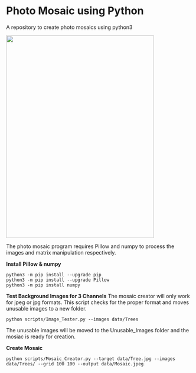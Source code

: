 # Photo Mosaic using Python
A repository to create photo mosaics using python3

<img src="https://github.com/Datadolittle/Photo_Mosaic/blob/master/data/mosaic.jpeg" height="550" width="400">


The photo mosaic program requires Pillow and numpy to process the images and matrix manipulation respectively. 

**Install Pillow & numpy**

```
python3 -m pip install --upgrade pip
python3 -m pip install --upgrade Pillow
python3 -m pip install numpy
```


**Test Background Images for 3 Channels**
The mosaic creator will only work for jpeg or jpg formats. This script checks for the proper format and moves unusable images to a new folder. 

```
python scripts/Image_Tester.py --images data/Trees 
```

The unusable images will be moved to the Unusable_Images folder and the mosiac is ready for creation. 

**Create Mosaic**

```
python scripts/Mosaic_Creator.py --target data/Tree.jpg --images data/Trees/ --grid 100 100 --output data/Mosaic.jpeg
```

